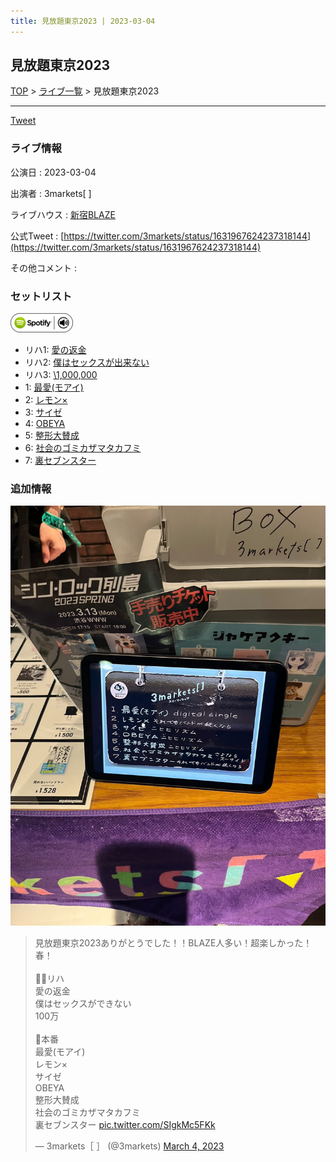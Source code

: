 ```yaml
---
title: 見放題東京2023 | 2023-03-04
---
```

## 見放題東京2023

[TOP](/setlist/) > [ライブ一覧](lives.html) > 見放題東京2023

___

<a href="https://twitter.com/share?ref_src=twsrc%5Etfw" data-text="3markets[ ]セットリスト > 見放題東京2023" class="twitter-share-button" data-via="3markets" data-hashtags="3markets" data-related="3markets" data-show-count="false">Tweet</a>

### ライブ情報

公演日
:    2023-03-04

出演者
:    3markets[ ]

ライブハウス
:    [新宿BLAZE](livehouse052.html)

公式Tweet
:    [https://twitter.com/3markets/status/1631967624237318144](https://twitter.com/3markets/status/1631967624237318144)

その他コメント
:    

### セットリスト


[![play with spotify](images/spotify-icon.png)](https://open.spotify.com/playlist/4hV75UndEAiP92Efr0oAeA)



*  リハ1: [愛の返金](song012.html)
*  リハ2: [僕はセックスが出来ない](song006.html)
*  リハ3: [\1,000,000](song022.html)
*  1: [最愛(モアイ)](song014.html)
*  2: [レモン×](song003.html)
*  3: [サイゼ](song004.html)
*  4: [OBEYA](song021.html)
*  5: [整形大賛成](song005.html)
*  6: [社会のゴミカザマタカフミ](song002.html)
*  7: [裏セブンスター](song017.html)


### 追加情報

[![セトリ画像](images/056.jpg)](images/056.jpg)


<blockquote class="twitter-tweet"><p lang="ja" dir="ltr">見放題東京2023ありがとうでした！！BLAZE人多い！超楽しかった！<br>春！<br><br>🚶‍♀️リハ<br>愛の返金<br>僕はセックスができない<br>100万<br><br>🕺本番<br>最愛(モアイ)<br>レモン×<br>サイゼ<br>OBEYA<br>整形大賛成<br>社会のゴミカザマタカフミ<br>裏セブンスター <a href="https://t.co/SIgkMc5FKk">pic.twitter.com/SIgkMc5FKk</a></p>&mdash; 3markets［ ］ (@3markets) <a href="https://twitter.com/3markets/status/1631967624237318144?ref_src=twsrc%5Etfw">March 4, 2023</a></blockquote>
<script async src="https://platform.twitter.com/widgets.js" charset="utf-8"></script>




<script async src="https://platform.twitter.com/widgets.js" charset="utf-8"></script>